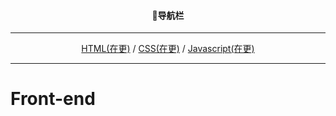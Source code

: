 <div align="center">
  <h4>📖导航栏</h4>
</div><hr>
<div align="center">
  <a href="#">HTML(在更)</a> / <a href="#">CSS(在更)</a> / <a href="#">Javascript(在更)</a>
</div>

---

# Front-end
